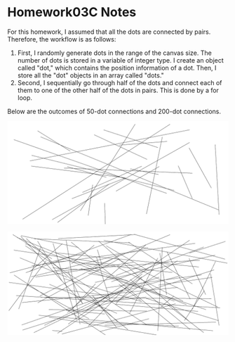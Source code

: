 # Homework03C Notes

For this homework, I assumed that all the dots are connected by pairs. Therefore, the workflow is as follows: 
<ol>
  <li>First, I randomly generate dots in the range of the canvas size. The number of dots is stored in a variable of integer type. I create an object called "dot," which contains the position information of a dot. Then, I store all the "dot" objects in an array called "dots."</li>
  <li>Second, I sequentially go through half of the dots and connect each of them to one of the other half of the dots in pairs. This is done by a for loop. </li>
</ol>

Below are the outcomes of 50-dot connections and 200-dot connections. 

![50-dot Connections](./hw03c-1.png "50-dot Connections")

![200-dot Connections](./hw03c-2.png "200-dot Connections")
